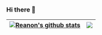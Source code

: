 ### Hi there 👋

<!--
**Reanon/Reanon** is a ✨ _special_ ✨ repository because its `README.md` (this file) appears on your GitHub profile.

Here are some ideas to get you started:

- 🔭 I’m currently working on ...
- 🌱 I’m currently learning ...
- 👯 I’m looking to collaborate on ...
- 🤔 I’m looking for help with ...
- 💬 Ask me about ...
- 📫 How to reach me: ...
- 😄 Pronouns: ...
- ⚡ Fun fact: ...
-->

<!-- 显示,  -->
<!-- https://github.com/anuraghazra/github-readme-stats -->
| <a href="https://reanon.top/"><img align="center" src="https://github-readme-stats.vercel.app/api?username=reanon&show_icons=true&include_all_commits=true&hide_border=true" alt="Reanon's github stats" /></a> | <a href="https://github.com/anuraghazra/github-readme-stats"><img align="center" src="https://github-readme-stats.vercel.app/api/top-langs/?username=reanon&layout=compact&hide_border=true" /></a> |
| ------------- | ------------- |
